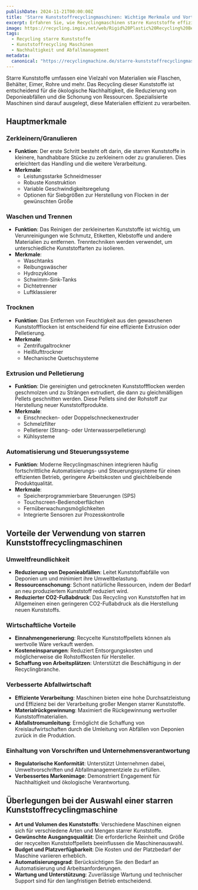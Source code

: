 ```yaml
---
publishDate: 2024-11-21T00:00:00Z
title: 'Starre Kunststoffrecyclingmaschinen: Wichtige Merkmale und Vorteile erklärt'
excerpt: Erfahren Sie, wie Recyclingmaschinen starre Kunststoffe effizient zerkleinern, waschen und verarbeiten, um Abfälle zu reduzieren und Ressourcen zu schonen.
image: https://recycling.imgix.net/web/Rigid%20Plastic%20Recycling%20Benefits%20Explained.png?fit=crop&auto=format,compress&fm=webp
tags:
  - Recycling starre Kunststoffe
  - Kunststoffrecycling Maschinen
  - Nachhaltigkeit und Abfallmanagement
metadata:
  canonical: "https://recyclingmachine.de/starre-kunststoffrecyclingmaschinen-merkmale-vorteile"
---
```



Starre Kunststoffe umfassen eine Vielzahl von Materialien wie Flaschen, Behälter, Eimer, Rohre und mehr. Das Recycling dieser Kunststoffe ist entscheidend für die ökologische Nachhaltigkeit, die Reduzierung von Deponieabfällen und die Schonung von Ressourcen. Spezialisierte Maschinen sind darauf ausgelegt, diese Materialien effizient zu verarbeiten.

## Hauptmerkmale

### Zerkleinern/Granulieren
- **Funktion**: Der erste Schritt besteht oft darin, die starren Kunststoffe in kleinere, handhabbare Stücke zu zerkleinern oder zu granulieren. Dies erleichtert das Handling und die weitere Verarbeitung.
- **Merkmale**: 
  - Leistungsstarke Schneidmesser
  - Robuste Konstruktion
  - Variable Geschwindigkeitsregelung
  - Optionen für Siebgrößen zur Herstellung von Flocken in der gewünschten Größe

### Waschen und Trennen
- **Funktion**: Das Reinigen der zerkleinerten Kunststoffe ist wichtig, um Verunreinigungen wie Schmutz, Etiketten, Klebstoffe und andere Materialien zu entfernen. Trenntechniken werden verwendet, um unterschiedliche Kunststoffarten zu isolieren.
- **Merkmale**:
  - Waschtanks
  - Reibungswäscher
  - Hydrozyklone
  - Schwimm-Sink-Tanks
  - Dichtetrenner
  - Luftklassierer

### Trocknen
- **Funktion**: Das Entfernen von Feuchtigkeit aus den gewaschenen Kunststoffflocken ist entscheidend für eine effiziente Extrusion oder Pelletierung.
- **Merkmale**: 
  - Zentrifugaltrockner
  - Heißlufttrockner
  - Mechanische Quetschsysteme

### Extrusion und Pelletierung
- **Funktion**: Die gereinigten und getrockneten Kunststoffflocken werden geschmolzen und zu Strängen extrudiert, die dann zu gleichmäßigen Pellets geschnitten werden. Diese Pellets sind der Rohstoff zur Herstellung neuer Kunststoffprodukte.
- **Merkmale**: 
  - Einschnecken- oder Doppelschneckenextruder
  - Schmelzfilter
  - Pelletierer (Strang- oder Unterwasserpelletierung)
  - Kühlsysteme

### Automatisierung und Steuerungssysteme
- **Funktion**: Moderne Recyclingmaschinen integrieren häufig fortschrittliche Automatisierungs- und Steuerungssysteme für einen effizienten Betrieb, geringere Arbeitskosten und gleichbleibende Produktqualität.
- **Merkmale**: 
  - Speicherprogrammierbare Steuerungen (SPS)
  - Touchscreen-Bedienoberflächen
  - Fernüberwachungsmöglichkeiten
  - Integrierte Sensoren zur Prozesskontrolle

## Vorteile der Verwendung von starren Kunststoffrecyclingmaschinen

### Umweltfreundlichkeit
- **Reduzierung von Deponieabfällen**: Leitet Kunststoffabfälle von Deponien um und minimiert ihre Umweltbelastung.
- **Ressourcenschonung**: Schont natürliche Ressourcen, indem der Bedarf an neu produziertem Kunststoff reduziert wird.
- **Reduzierter CO2-Fußabdruck**: Das Recycling von Kunststoffen hat im Allgemeinen einen geringeren CO2-Fußabdruck als die Herstellung neuen Kunststoffs.

### Wirtschaftliche Vorteile
- **Einnahmengenerierung**: Recycelte Kunststoffpellets können als wertvolle Ware verkauft werden.
- **Kosteneinsparungen**: Reduziert Entsorgungskosten und möglicherweise die Rohstoffkosten für Hersteller.
- **Schaffung von Arbeitsplätzen**: Unterstützt die Beschäftigung in der Recyclingbranche.

### Verbesserte Abfallwirtschaft
- **Effiziente Verarbeitung**: Maschinen bieten eine hohe Durchsatzleistung und Effizienz bei der Verarbeitung großer Mengen starrer Kunststoffe.
- **Materialrückgewinnung**: Maximiert die Rückgewinnung wertvoller Kunststoffmaterialien.
- **Abfallstromumleitung**: Ermöglicht die Schaffung von Kreislaufwirtschaften durch die Umleitung von Abfällen von Deponien zurück in die Produktion.

### Einhaltung von Vorschriften und Unternehmensverantwortung
- **Regulatorische Konformität**: Unterstützt Unternehmen dabei, Umweltvorschriften und Abfallmanagementziele zu erfüllen.
- **Verbessertes Markenimage**: Demonstriert Engagement für Nachhaltigkeit und ökologische Verantwortung.

## Überlegungen bei der Auswahl einer starren Kunststoffrecyclingmaschine
- **Art und Volumen des Kunststoffs**: Verschiedene Maschinen eignen sich für verschiedene Arten und Mengen starrer Kunststoffe.
- **Gewünschte Ausgangsqualität**: Die erforderliche Reinheit und Größe der recycelten Kunststoffpellets beeinflussen die Maschinenauswahl.
- **Budget und Platzverfügbarkeit**: Die Kosten und der Platzbedarf der Maschine variieren erheblich.
- **Automatisierungsgrad**: Berücksichtigen Sie den Bedarf an Automatisierung und Arbeitsanforderungen.
- **Wartung und Unterstützung**: Zuverlässige Wartung und technischer Support sind für den langfristigen Betrieb entscheidend.
